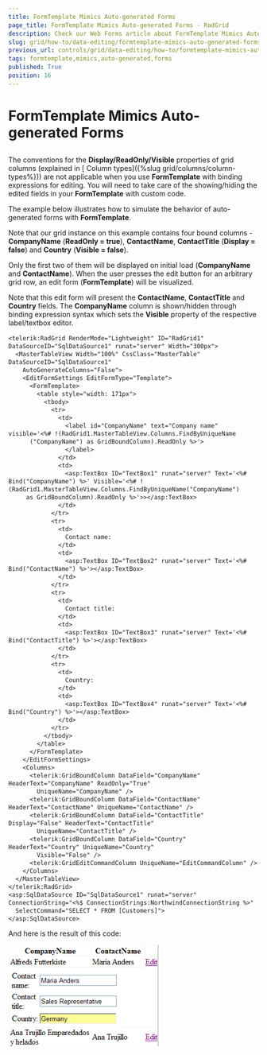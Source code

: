```yaml
---
title: FormTemplate Mimics Auto-generated Forms
page_title: FormTemplate Mimics Auto-generated Forms - RadGrid
description: Check our Web Forms article about FormTemplate Mimics Auto-generated Forms.
slug: grid/how-to/data-editing/formtemplate-mimics-auto-generated-forms
previous_url: controls/grid/data-editing/how-to/formtemplate-mimics-auto-generated-forms
tags: formtemplate,mimics,auto-generated,forms
published: True
position: 16
---
```


# FormTemplate Mimics Auto-generated Forms



##

The conventions for the **Display/ReadOnly/Visible** properties of grid columns (explained in [ Column types]({%slug grid/columns/column-types%})) are not applicable when you use **FormTemplate** with binding expressions for editing. You will need to take care of the showing/hiding the edited fields in your **FormTemplate** with custom code.

The example below illustrates how to simulate the behavior of auto-generated forms with **FormTemplate**.

Note that our grid instance on this example contains four bound columns - **CompanyName** (**ReadOnly = true**), **ContactName**, **ContactTitle** (**Display = false**) and **Country** (**Visible = false**).

Only the first two of them will be displayed on initial load (**CompanyName** and **ContactName**). When the user presses the edit button for an arbitrary grid row, an edit form (**FormTemplate**) will be visualized.

Note that this edit form will present the **ContactName**, **ContactTitle** and **Country** fields. The **CompanyName** column is shown/hidden through binding expression syntax which sets the **Visible** property of the respective label/textbox editor.

````ASP.NET
<telerik:RadGrid RenderMode="Lightweight" ID="RadGrid1" DataSourceID="SqlDataSource1" runat="server" Width="300px">
  <MasterTableView Width="100%" CssClass="MasterTable" DataSourceID="SqlDataSource1"
    AutoGenerateColumns="False">
    <EditFormSettings EditFormType="Template">
      <FormTemplate>
        <table style="width: 171px">
          <tbody>
            <tr>
              <td>
                <label id="CompanyName" text="Company name" visible='<%# !(RadGrid1.MasterTableView.Columns.FindByUniqueName
      ("CompanyName") as GridBoundColumn).ReadOnly %>'>
                </label>
              </td>
              <td>
                <asp:TextBox ID="TextBox1" runat="server" Text='<%# Bind("CompanyName") %>' Visible='<%# !(RadGrid1.MasterTableView.Columns.FindByUniqueName("CompanyName")
     as GridBoundColumn).ReadOnly %>'>></asp:TextBox>
              </td>
            </tr>
            <tr>
              <td>
                Contact name:
              </td>
              <td>
                <asp:TextBox ID="TextBox2" runat="server" Text='<%# Bind("ContactName") %>'></asp:TextBox>
              </td>
            </tr>
            <tr>
              <td>
                Contact title:
              </td>
              <td>
                <asp:TextBox ID="TextBox3" runat="server" Text='<%# Bind("ContactTitle") %>'></asp:TextBox>
              </td>
            </tr>
            <tr>
              <td>
                Country:
              </td>
              <td>
                <asp:TextBox ID="TextBox4" runat="server" Text='<%# Bind("Country") %>'></asp:TextBox>
              </td>
            </tr>
          </tbody>
        </table>
      </FormTemplate>
    </EditFormSettings>
    <Columns>
      <telerik:GridBoundColumn DataField="CompanyName" HeaderText="CompanyName" ReadOnly="True"
        UniqueName="CompanyName" />
      <telerik:GridBoundColumn DataField="ContactName" HeaderText="ContactName" UniqueName="ContactName" />
      <telerik:GridBoundColumn DataField="ContactTitle" Display="False" HeaderText="ContactTitle"
        UniqueName="ContactTitle" />
      <telerik:GridBoundColumn DataField="Country" HeaderText="Country" UniqueName="Country"
        Visible="False" />
      <telerik:GridEditCommandColumn UniqueName="EditCommandColumn" />
    </Columns>
  </MasterTableView>
</telerik:RadGrid>
<asp:SqlDataSource ID="SqlDataSource1" runat="server" ConnectionString="<%$ ConnectionStrings:NorthwindConnectionString %>"
  SelectCommand="SELECT * FROM [Customers]">
</asp:SqlDataSource>
````



And here is the result of this code:

![](images/grd_FormMimicsBoundColumn.png)
